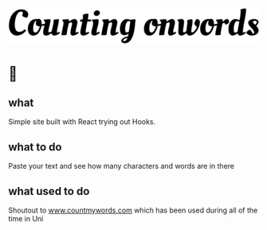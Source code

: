<p align="center">
  <img alt="banner" src="src/images/banner.png" />
</p>

# 📜

## what

Simple site built with React trying out Hooks.

## what to do

Paste your text and see how many characters and words are in there

## what used to do

Shoutout to www.countmywords.com which has been used during all of the time in Uni

